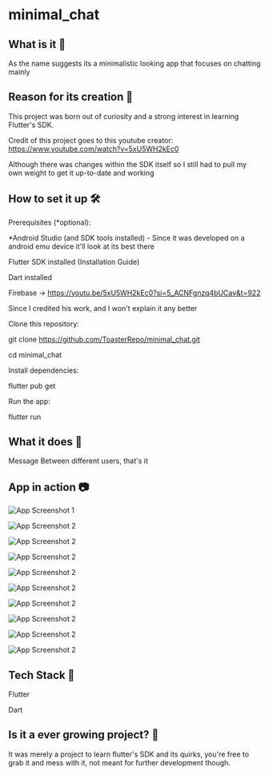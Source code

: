 # minimal_chat

## What is it 🚀

As the name suggests its a minimalistic looking app that focuses on chatting mainly

## Reason for its creation 🤔

This project was born out of curiosity and a strong interest in learning Flutter's SDK.

Credit of this project goes to this youtube creator: https://www.youtube.com/watch?v=5xU5WH2kEc0

Although there was changes within the SDK itself so I still had to pull my own weight to get it up-to-date and working

## How to set it up 🛠

Prerequisites (*optional):

*Android Studio (and SDK tools installed) - Since it was developed on a android emu device it'll look at its best there 

Flutter SDK installed (Installation Guide)

Dart installed

Firebase -> https://youtu.be/5xU5WH2kEc0?si=5_ACNFgnzq4bUCav&t=922

Since I credited his work, and I won't explain it any better


Clone this repository:

git clone https://github.com/ToasterRepo/minimal_chat.git

cd minimal_chat


Install dependencies:

flutter pub get

Run the app:

flutter run


## What it does 🎯

Message Between different users, that's it


## App in action 📷

![App Screenshot 1](assets/screenshots/1.png)

![App Screenshot 2](assets/screenshots/2.png)

![App Screenshot 2](assets/screenshots/3.png)

![App Screenshot 2](assets/screenshots/4.png)

![App Screenshot 2](assets/screenshots/5.png)

![App Screenshot 2](assets/screenshots/6.png)

![App Screenshot 2](assets/screenshots/7.png)

![App Screenshot 2](assets/screenshots/8.png)

![App Screenshot 2](assets/screenshots/9.png)

![App Screenshot 2](assets/screenshots/10.png)


## Tech Stack 🔧

Flutter

Dart


## Is it a ever growing project? 🤝 

It was merely a project to learn flutter's SDK and its quirks, you're free to grab it and mess with it, not meant for further development though.
